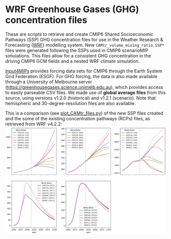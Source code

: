 WRF Greenhouse Gases (GHG) concentration files
==============================================

These are scripts to retrieve and create CMIP6 Shared Socioeconomic Pathways (SSP) GHG concentration
files for use in the Weather Research & Forecasting ([WRF](https://www2.mmm.ucar.edu/wrf/users)) modelling system.
New `CAMtr_volume_mixing_ratio.SSP*` files were generated following the SSPs used in CMIP6 scenarioMIP simulations. This
files allow for a consistent GHG concentration in the driving CMIP6 GCM fields and a nested WRF climate simulation.

[Input4MIPs](https://esgf-node.llnl.gov/projects/input4mips) provides forcing data sets for CMIP6 through the Earth System Grid Federation (ESGF). For GHG forcing, the data is also made available through a University of Melbourne server (https://greenhousegases.science.unimelb.edu.au), which provides access to easily parseable CSV files. We made use of **global average files** from this source, using versions v1.2.0 (historical) and v1.2.1 (scenario). Note that hemispheric and 30-degree-resolution files are also available.

This is a comparison (see [plot_CAMtr_files.py](./plot_CAMtr_files.py)) of the new SSP files created and the some of the existing concentration pathways (RCPs) files, as retrieved from WRF v4.2.2:
![SSP vs RCP concentrations](CAMtr_files.png)
